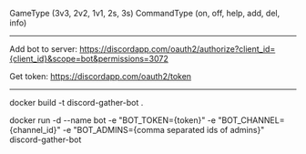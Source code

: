 GameType (3v3, 2v2, 1v1, 2s, 3s)
CommandType (on, off, help, add, del, info)

---

Add bot to server:
    https://discordapp.com/oauth2/authorize?client_id={client_id}&scope=bot&permissions=3072

Get token:
    https://discordapp.com/oauth2/token

---

docker build -t discord-gather-bot .

docker run -d --name bot -e "BOT_TOKEN={token}" -e "BOT_CHANNEL={channel_id}" -e "BOT_ADMINS={comma separated ids of admins}" discord-gather-bot
